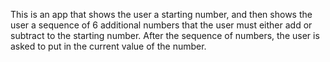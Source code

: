 This is an app that shows the user a starting number, and then shows the user a sequence of 6 additional numbers that the user must either add or subtract to the starting number. After the sequence of numbers, the user is asked to put in the current value of the number.
